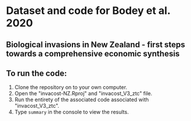# Dataset and code for Bodey et al. 2020
##  Biological invasions in New Zealand - first steps towards a comprehensive economic synthesis

## To run the code:
1. Clone the repository on to your own computer.
2. Open the "invacost-NZ.Rproj" and "invacost_V3_ztc" file.
3. Run the entirety of the associated code associated with "invacost_V3_ztc".
4. Type `summary` in the console to view the results.
